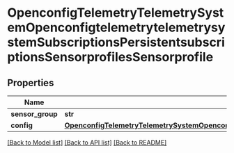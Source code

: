 # OpenconfigTelemetryTelemetrySystemOpenconfigtelemetrytelemetrysystemSubscriptionsPersistentsubscriptionsSensorprofilesSensorprofile

## Properties
Name | Type | Description | Notes
------------ | ------------- | ------------- | -------------
**sensor_group** | **str** |  | 
**config** | [**OpenconfigTelemetryTelemetrySystemOpenconfigtelemetrytelemetrysystemSubscriptionsPersistentsubscriptionsSensorprofilesConfig**](OpenconfigTelemetryTelemetrySystemOpenconfigtelemetrytelemetrysystemSubscriptionsPersistentsubscriptionsSensorprofilesConfig.md) |  | [optional] 

[[Back to Model list]](../README.md#documentation-for-models) [[Back to API list]](../README.md#documentation-for-api-endpoints) [[Back to README]](../README.md)


